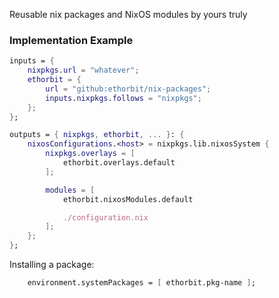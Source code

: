 Reusable nix packages and NixOS modules by yours truly

### Implementation Example

```nix
inputs = {
    nixpkgs.url = "whatever";
    ethorbit = {
        url = "github:ethorbit/nix-packages";
        inputs.nixpkgs.follows = "nixpkgs";
    };
};

outputs = { nixpkgs, ethorbit, ... }: {
    nixosConfigurations.<host> = nixpkgs.lib.nixosSystem {
        nixpkgs.overlays = [
            ethorbit.overlays.default
        ];

        modules = [
            ethorbit.nixosModules.default

            ./configuration.nix
        ];
    };
};
```

Installing a package:
```nix
    environment.systemPackages = [ ethorbit.pkg-name ];
```
